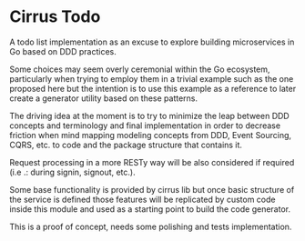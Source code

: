 # Cirrus Todo

A todo list implementation as an excuse to explore building microservices in Go based on DDD practices.

Some choices may seem overly ceremonial within the Go ecosystem, particularly when trying to employ them in a trivial example such as the one proposed here but the intention is to use this example as a reference to later create a generator utility based on these patterns.

The driving idea at the moment is to try to minimize the leap between DDD concepts and terminology and final implementation in order to decrease friction when mind mapping modeling concepts from DDD, Event Sourcing, CQRS, etc. to code and the package structure that contains it.

Request processing in a more RESTy way will be also considered if required (i.e .: during signin, signout, etc.).

Some base functionality is provided by cirrus lib but once basic structure of the service is defined those features will be replicated by custom code inside this module and used as a starting point to build the code generator.

This is a proof of concept, needs some polishing and tests implementation.

